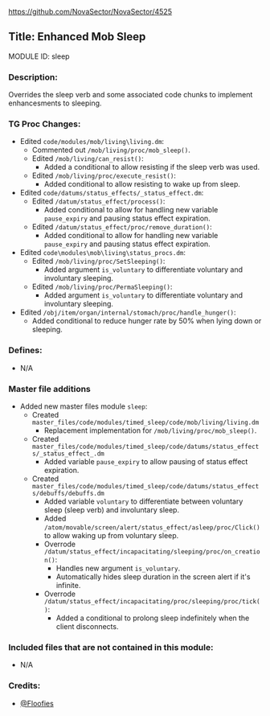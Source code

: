 https://github.com/NovaSector/NovaSector/4525

## Title: Enhanced Mob Sleep

MODULE ID: sleep

### Description:

Overrides the sleep verb and some associated code chunks to implement enhancesments to sleeping.

### TG Proc Changes:

- Edited `code/modules/mob/living\living.dm`:
  - Commented out `/mob/living/proc/mob_sleep()`.
  - Edited `/mob/living/can_resist()`:
    - Added a conditional to allow resisting if the sleep verb was used.
  - Edited `/mob/living/proc/execute_resist()`:
    - Added conditional to allow resisting to wake up from sleep.
- Edited `code/datums/status_effects/_status_effect.dm`:
  - Edited `/datum/status_effect/process()`:
    - Added conditional to allow for handling new variable `pause_expiry` and pausing status effect expiration.
  - Edited `/datum/status_effect/proc/remove_duration()`:
    - Added conditional to allow for handling new variable `pause_expiry` and pausing status effect expiration.
- Edited `code\modules\mob\living\status_procs.dm`:
  - Edited `/mob/living/proc/SetSleeping()`:
    - Added argument `is_voluntary` to differentiate voluntary and involuntary sleeping.
  - Edited `/mob/living/proc/PermaSleeping()`:
    - Added argument `is_voluntary` to differentiate voluntary and involuntary sleeping.
- Edited `/obj/item/organ/internal/stomach/proc/handle_hunger()`:
  - Added conditional to reduce hunger rate by 50% when lying down or sleeping.

### Defines:

- N/A

### Master file additions

- Added new master files module `sleep`:
  - Created `master_files/code/modules/timed_sleep/code/mob/living/living.dm`
    - Replacement implementation for `/mob/living/proc/mob_sleep()`.
  - Created `master_files/code/modules/timed_sleep/code/datums/status_effects/_status_effect_.dm`
    - Added variable `pause_expiry` to allow pausing of status effect expiration.
  - Created `master_files/code/modules/timed_sleep/code/datums/status_effects/debuffs/debuffs.dm`
    - Added variable `voluntary` to differentiate between voluntary sleep (sleep verb) and involuntary sleep.
    - Added `/atom/movable/screen/alert/status_effect/asleep/proc/Click()` to allow waking up from voluntary sleep.
    - Overrode `/datum/status_effect/incapacitating/sleeping/proc/on_creation()`:
      - Handles new argument `is_voluntary`.
      - Automatically hides sleep duration in the screen alert if it's infinite.
    - Overrode `/datum/status_effect/incapacitating/proc/sleeping/proc/tick()`:
      - Added a conditional to prolong sleep indefinitely when the client disconnects.

### Included files that are not contained in this module:

- N/A

### Credits:
- [@Floofies](https://github.com/Floofies)

